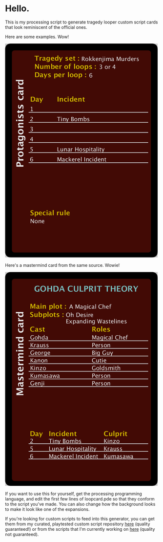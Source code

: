 # Hello.

This is my processing script to generate tragedy looper custom script cards that look reminiscent of the official ones.

Here are some examples. Wow!

![godha](gohda.png "very cool")

Here's a mastermind card from the same source. Wowie!

![gohda](gohdamm.png "neato")

If you want to use this for yourself, get the processing programming language, and edit the first few lines of loopcard.pde so that they conform to the script you've made. You can also change how the background looks to make it look like one of the expansions.

If you're looking for custom scripts to feed into this generator, you can get them from my curated, playtested custom script repository [here](https://github.com/Redless/script-collection) (quality guaranteed!) or from the scripts that I'm currently working on [here](https://github.com/Redless/looper-workbench) (quality not guaranteed).
